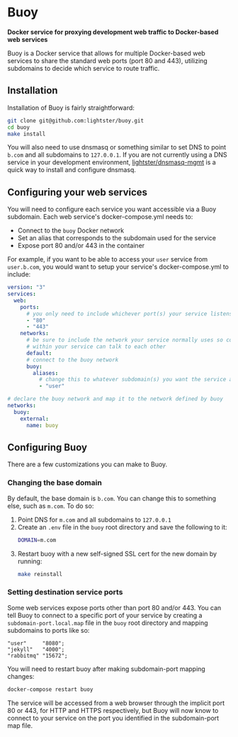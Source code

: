 # Buoy

**Docker service for proxying development web traffic to Docker-based web services**

Buoy is a Docker service that allows for multiple Docker-based web services to share the standard web ports (port 80 and 443), utilizing subdomains to decide which service to route traffic.

## Installation

Installation of Buoy is fairly straightforward:

```bash
git clone git@github.com:lightster/buoy.git
cd buoy
make install
```

You will also need to use dnsmasq or something similar to set DNS to point `b.com` and all subdomains to `127.0.0.1`.  If you are not currently using a DNS service in your development environment, [lightster/dnsmasq-mgmt](https://github.com/lightster/dnsmasq-mgmt) is a quick way to install and configure dnsmasq.

## Configuring your web services

You will need to configure each service you want accessible via a Buoy subdomain.  Each web service's docker-compose.yml needs to:
 - Connect to the `buoy` Docker network
 - Set an alias that corresponds to the subdomain used for the service
 - Expose port 80 and/or 443 in the container

For example, if you want to be able to access your `user` service from `user.b.com`, you would want to setup your service's docker-compose.yml to include:

```yaml
version: "3"
services:
  web:
    ports:
      # you only need to include whichever port(s) your service listens on
      - "80"
      - "443"
    networks:
      # be sure to include the network your service normally uses so containers
      # within your service can talk to each other
      default:
      # connect to the buoy network
      buoy:
        aliases:
          # change this to whatever subdomain(s) you want the service accessible from
          - "user"

# declare the buoy network and map it to the network defined by buoy
networks:
  buoy:
    external:
      name: buoy
```

## Configuring Buoy

There are a few customizations you can make to Buoy.

### Changing the base domain

By default, the base domain is `b.com`.  You can change this to something else, such as `m.com`.  To do so:
 1. Point DNS for `m.com` and all subdomains to `127.0.0.1`
 2. Create an `.env` file in the `buoy` root directory and save the following to it:
    ```bash
    DOMAIN=m.com
    ```
 3. Restart buoy with a new self-signed SSL cert for the new domain by running:
    ```bash
    make reinstall
    ```

### Setting destination service ports

Some web services expose ports other than port 80 and/or 443.  You can tell Buoy to connect to a specific port of your service by creating a `subdomain-port.local.map` file in the `buoy` root directory and mapping subdomains to ports like so:
```nginx
"user"     "8080";
"jekyll"   "4000";
"rabbitmq" "15672";
```

You will need to restart buoy after making subdomain-port mapping changes:
```bash
docker-compose restart buoy
```

The service will be accessed from a web browser through the implicit port 80 or 443, for HTTP and HTTPS respectively, but Buoy will now know to connect to your service on the port you identified in the subdomain-port map file.

